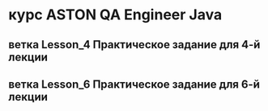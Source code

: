 # курс ASTON QA Engineer Java 

## ветка Lesson_4 Практическое задание для 4-й лекции
## ветка Lesson_6 Практическое задание для 6-й лекции